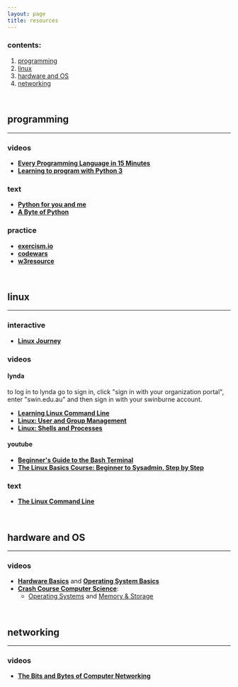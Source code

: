 ```yaml
---
layout: page
title: resources
---
```

### contents:
1. [programming](#programming)
1. [linux](#linux)
1. [hardware and OS](#hardware-and-os)
1. [networking](#networking)
<!-- 1. [hacking](#hacking) -->

<br/>

## programming
---

### videos

* [__Every Programming Language in 15 Minutes__](https://www.youtube.com/watch?v=duhDovqHbEs)
* [__Learning to program with Python 3__](https://www.youtube.com/playlist?list=PLQVvvaa0QuDeAams7fkdcwOGBpGdHpXln)

### text

* [__Python for you and me__](https://pymbook.readthedocs.io/en/latest/)
* [__A Byte of Python__](https://python.swaroopch.com/first_steps.html)

### practice

* [__exercism.io__](https://exercism.io)
* [__codewars__](https://codewars.com)
* [__w3resource__](https://www.w3resource.com/python-exercises/)

<br/>

## linux
---

### interactive

* [__Linux Journey__](https://linuxjourney.com)

### videos

#### lynda

to log in to lynda go to sign in, click "sign in with your organization portal", enter "swin.edu.au" and then sign in with your swinburne account.

* [__Learning Linux Command Line__](https://www.lynda.com/Linux-tutorials/Learning-Linux-Command-Line/753913-2.html)
* [__Linux: User and Group Management__](https://www.lynda.com/Linux-tutorials/Linux-User-Group-Management/517443-2.html)
* [__Linux: Shells and Processes__](https://www.lynda.com/Linux-tutorials/Linux-Shells-Processes/554398-2.html)

#### youtube

* [__Beginner's Guide to the Bash Terminal__](https://www.youtube.com/watch?v=oxuRxtrO2Ag)
* [__The Linux Basics Course: Beginner to Sysadmin, Step by Step__](https://www.youtube.com/playlist?list=PLtK75qxsQaMLZSo7KL-PmiRarU7hrpnwK)

### text

* [__The Linux Command Line__](http://linuxcommand.org/tlcl.php)

<br/>

## hardware and OS
---

### videos

* [__Hardware Basics__](https://www.youtube.com/watch?v=9-KUm9YpPm0) and [__Operating System Basics__](https://www.youtube.com/watch?v=9GDX-IyZ_C8)
* [__Crash Course Computer Science__](https://www.youtube.com/playlist?list=PL8dPuuaLjXtNlUrzyH5r6jN9ulIgZBpdo): 
    * [Operating Systems](https://www.youtube.com/watch?v=26QPDBe-NB8&list=PL8dPuuaLjXtNlUrzyH5r6jN9ulIgZBpdo) and [Memory & Storage](https://www.youtube.com/watch?v=TQCr9RV7twk&list=PL8dPuuaLjXtNlUrzyH5r6jN9ulIgZBpdo)

<br/>

## networking
---

### videos

* [__The Bits and Bytes of Computer Networking__](https://www.coursera.org/learn/computer-networking)

<br/>

<!-- ## hacking
---

### youtube

* [LiveOverflow](https://www.youtube.com/channel/UClcE-kVhqyiHCcjYwcpfj9w)
* [John Hammond](https://www.youtube.com/channel/UCVeW9qkBjo3zosnqUbG7CFw)

### practice

* [OverTheWire](https://overthewire.org/wargames/)
* [SmashTheStack](http://smashthestack.org)
* [cryptopals](https://cryptopals.com) -->